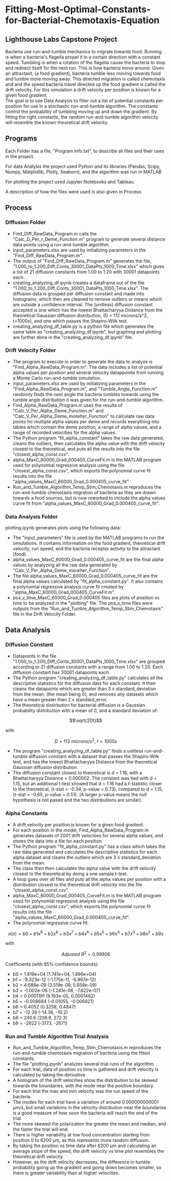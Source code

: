 # Fitting-Most-Optimal-Constants-for-Bacterial-Chemotaxis-Equation
## Lighthouse Labs Capstone Project
Bacteria use run-and-tumble mechanics to migrate towards food.  Running is when a bacteria's flagella propel it in a certain direction
with a constant speed.  Tumbling is when a rotation of the flagella cause the bacteria to stop and redirect itself for the next run.
This is how bacteria move around.  Given an attractant, (a food gradient), bacteria tumble less moving towards food and tumble more moving away.
This directed migration is called chemotaxis and and the speed bacteria travel directed up the food gradient is called the drift velocity.
For this simulation a drift velocity per position is known for a given food gradient.  
The goal is to use Data Analysis to filter out a list of potential constants per position for use in a stochastic run-and-tumble algorithm.
The constants control the probability of tumbling moving up and down the gradient.
By fitting the right constants, the random run-and-tumble algorithm velocity will resemble the known theoretical drift velocity.

## Programs
Each Folder has a file, "Program Info.txt", to describe all files and their uses in the project.

For data Analysis the project used Python and its libraries (Pandas, Scipy, Numpy, Matplotlib, Plotly, Seaborn), and the algorithm was run in MATLAB

For plotting the project used Jupyter Notebooks and Tableau.

A description of how the files were used is also given in Process.

## Process
### Diffusion Folder
- Find_Diff_RawData_Program.m calls the "Calc_D_Per_r_Deme_Function.m" program to generate
several distance data points using a run-and-tumble algorithm.
- input_parameters.xlsx are used by initializing parameters in the "Find_Diff_RawData_Program.m".
- The output of "Find_Diff_RawData_Program.m" generates the file,
"1.000_to_1.200_Diff_Conts_30001_DataPts_1000_Time.xlsx" which gives a list of 21 diffusion
constants from 1.00 to 1.20 with 30001 datapoints each.
- creating_analyzing_df.ipynb creates a dataframe out of the file "1.000_to_1.200_Diff_Conts_30001_DataPts_1000_Time.xlsx".
The diffusion data is grouped per diffusion constant and made into histograms, 
which then are cleaned to remove outliers or means which are outside a confidence interval.
The (unitless) diffusion constant accepted is one which has the lowest Bhattacharyya Distance from the theoretical 
Gaussian diffusion distribution, (D = 112 microns/s^2, t=1000s), and one which passes the Shapiro-Wilk test.
- creating_analyzing_df_table.py is a python file which generates the same table as "creating_analyzing_df.ipynb", but
graphing and plotting are further done in the "creating_analyzing_df.ipynb" file.

### Drift Velocity Folder
- The program to execute in order to generate the data to analyze is "Find_Alpha_RawData_Program.m". 
The data includes a list of potential alpha values per position and several velocity datappoints
from running a Monte Carlo run-and-tumble simulation.
- input_parameters.xlsx are used by initializing parameters in the "Find_Alpha_RawData_Program.m",
and "Tumble_Angle_Function.m" randomly finds the next angle the bacteria tumbles towards using the 
tumble angle distribution it was given for the run-and-tumble algorithm.
- Find_Alpha_RawData_Program.m uses the results of "Calc_V_Per_Alpha_Deme_Function.m" and 
"Calc_V_Per_Alpha_Deme_moreIter_Function" to calculate raw data points for multiple alpha 
values per deme and records everything into tables which contain the deme position, 
a range of alpha values, and a range of recorded velocities for the alpha values.
- The Python program "fit_alpha_constant" takes the raw data generated, cleans the outliers, 
then calculates the alpha value with the drift velocity closest to the theoretical, 
and puts all the results into the file "closest_alpha_const.csv".
- alpha_MaxC_60000_Grad_000405_CurveFit.m is the MATLAB program used for polynomial regressive analysis using
the file "closest_alpha_const.csv", which exports the polynomial curve fit results into the file
"alpha_values_MaxC_60000_Grad_0.000405_curve_fit".
- Run_and_Tumble_Algorithm_Temp_Stim_Chemotaxis.m reproduces the run-and-tumble chemotaxis migration of bacteria
as they are drawn towards a food sources, but is now reworked to include the alpha values curve fit 
from "alpha_values_MaxC_60000_Grad_0.000405_curve_fit".

### Data Analysis Folder
plotting.ipynb generates plots using the following data:
- The "input_parameters" file is used by the MATLAB programs to run the simulations.  It contains information on the
food gradient, theoretical drift velocity, run speed, and the bacteria receptor activity to the attractant (food).
- alpha_values_MaxC_60000_Grad_0.000405_curve_fit are the final alpha values by analyzing all the raw
data generated by "Calc_V_Per_Alpha_Deme_moreIter_Function".  
- The file alpha_values_MaxC_60000_Grad_0.000405_curve_fit are the final alpha values calculated by "fit_alpha_constant.py".
It also contains a polynomial regressive analysis curve fit created by "alpha_MaxC_60000_Grad_000405_CurveFit.m".
- pos_v_time_MaxC_60000_Grad_0.000405 files are plots of position vs time to be analyzed in the "plotting" file.
The pos_v_time files were outputs from the "Run_and_Tumble_Algorithm_Temp_Stim_Chemotaxis" file in the Drift Velocity Folder.

## Data Analysis
### Diffusion Constant
- Datapoints in the file "1.000_to_1.200_Diff_Conts_30001_DataPts_1000_Time.xlsx" are grouped according to 21 diffusion constants 
with a range from 1.00 to 1.20.  Each diffusion constant has 30001 datapoints each.
- The Python program "creating_analyzing_df_table.py" calculates all the descriptive statistics for the diffusion data for each constant.
It then cleans the datapoints which are greater than 3 x standard_deviation from the mean, (the mean being 0), 
and removes any datasets which have a mean greater than 2 x standard_error.
- The theoretical distirbution for bacterial diffusion is a Gaussian probability distribution with a mean of 0, 
and a standard deviation of:
```math
\sqrt{2Dt}
```
with
```math
D = 112\ microns/s^2,\ t = 1000s
```
- The program "creating_analyzing_df_table.py" finds a unitless run-and-tumble diffusion constant with a dataset that passes the Shapiro-Wilk test,
and has the lowest Bhattacharyya Distance from the theoretical Gaussian diffusion distribution.
- The diffusion constant closest to theoretical is d = 1.16, with a Bhattacharyya Distance = 0.000002.  The constant was tied with d = 1.15,
but an additional t-test showed that d = 1.16 had a t-statistic closer to the theoretical, (t-stat = -0.34, p-value = 0.73), 
compared to d = 1.15, (t-stat = -0.65, p-value = 0.51).  (A larger p-value means the null hypothesis is not pased and the two distributions are similar).

### Alpha Constants
- A drift velocity per position is known for a given food gradient.  
- For each position in the model, Find_Alpha_RawData_Program.m generates datasets of 2001 drift velocities for
several alpha values, and stores the data into a file for each position.
- The Python program "fit_alpha_constant.py" has a class which takes the raw data generated and calculates the descriptive statistics for each alpha dataset
 and cleans the outliers which are 3 x standard_deviation from the mean.
- The class then then calculates the alpha value with the drift velocity closest to the theoretical by doing a one sample t-test.
- A loop goes over all files and puts all the alpha values per position with a distribution closest to the theoretical drift velocity into the file "closest_alpha_const.csv".
- alpha_MaxC_60000_Grad_000405_CurveFit.m is the MATLAB program used for polynomial regressive analysis using the file "closest_alpha_const.csv", 
which exports the polynomial curve fit results into the file "alpha_values_MaxC_60000_Grad_0.000405_curve_fit".
- The polynomial regressive curve fit:

```math
α(x) = b0 + b1x^9 + b2x^8 + b3x^7 + b4x^6 + b5x^5 + b6x^4 + b7x^3 + b8x^2 + b9x
```

with 
```math
Adjusted\ R^2=0.99906
```

Coefficients (with 95% confidence bounds):
- b0 =   1.819e+04  (1.741e+04, 1.896e+04)
- b1 =  -9.323e-12  (-1.175e-11, -6.897e-12)
- b2 =   4.688e-09  (3.519e-09, 5.858e-09)
- b3 =  -1.002e-06  (-1.241e-06, -7.622e-07)
- b4 =   0.0001191  (9.193e-05, 0.0001462)
- b5 =   -0.008684  (-0.01055, -0.006821)
- b6 =      0.4052  (0.3258, 0.4847)
- b7 =      -12.28  (-14.36, -10.2)
- b8 =       240.6  (208.9, 272.3)
- b9 =       -2922  (-3173, -2671)

### Run and Tumble Algorithm Trial Analysis
- Run_and_Tumble_Algorithm_Temp_Stim_Chemotaxis.m reproduces the run-and-tumble chemotaxis migration of bacteria using the fitted constants.
- The file "plotting.ipynb" analyzes several trial runs of the algorithm.
- For each trial, data of position vs time is gathered and drift velocity is calculated by taking the derivative.
- A histogram of the drift velocities show the distribution to be skewed towards the boundaries, with the mode near the positive boundary.
- For each trial the max and min velocity was the run speed of the bacteria.
- The modes for each trial have a variation of around 0.000000000001 µm/s, but small variations in the velocity distribution near the boundaries
is a good measure of how soon the bacteria will reach the end of the trial.
- The more skewed the polarization the greater the mean and median, and the faster the trial will end.
- There is higher variability at low food concentration starting from position 0 to 6200 µm, as this represents more random diffusion.
- By taking the position vs time data after 6200 µm and calculating an average slope of the speed, the drift velocity vs time plot resembles the 
theoretical drift velocity.
- However, as the drift velocity decreases, the difference in tumble probability going up the gradient and going down becomes smaller, 
so there is greater variability than at higher velocities.
